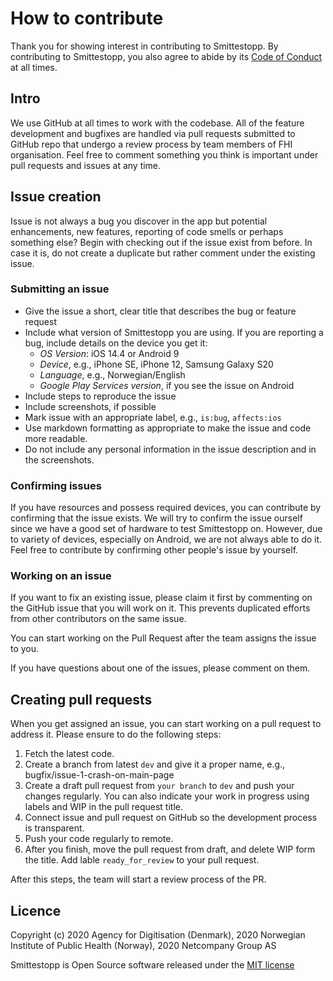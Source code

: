 # How to contribute
Thank you for showing interest in contributing to Smittestopp. By contributing to Smittestopp, you also agree to abide by its [Code of Conduct](CODE_OF_CONDUCT.md) at all times.

## Intro
We use GitHub at all times to work with the codebase. All of the feature development and bugfixes are handled via pull requests submitted to GitHub repo that undergo a review process by team members of FHI organisation. Feel free to comment something you think is important under pull requests and issues at any time.

## Issue creation
Issue is not always a bug you discover in the app but potential enhancements, new features, reporting of code smells or perhaps something else? Begin with checking out if the issue exist from before. In case it is, do not create a duplicate but rather comment under the existing issue.

### Submitting an issue
- Give the issue a short, clear title that describes the bug or feature request
- Include what version of Smittestopp you are using. If you are reporting a bug, include details on the device you get it:
  - _OS Version_: iOS 14.4 or Android 9
  - _Device_, e.g., iPhone SE, iPhone 12, Samsung Galaxy S20
  - _Language_, e.g., Norwegian/English
  - _Google Play Services version_, if you see the issue on Android
- Include steps to reproduce the issue
- Include screenshots, if possible
- Mark issue with an appropriate label, e.g., `is:bug`, `affects:ios`
- Use markdown formatting as appropriate to make the issue and code more readable.
- Do not include any personal information in the issue description and in the screenshots.

### Confirming issues
If you have resources and possess required devices, you can contribute by confirming that the issue exists. We will try to confirm the issue ourself since we have a good set of hardware to test Smittestopp on. However, due to variety of devices, especially on Android, we are not always able to do it. Feel free to contribute by confirming other people's issue by yourself.

### Working on an issue
If you want to fix an existing issue, please claim it first by commenting on the GitHub issue that you will work on it. This prevents duplicated efforts from other contributors on the same issue.

You can start working on the Pull Request after the team assigns the issue to you.

If you have questions about one of the issues, please comment on them.

## Creating pull requests
When you get assigned an issue, you can start working on a pull request to address it. Please ensure to do the following steps:
1. Fetch the latest code. 
2. Create a branch from latest `dev` and give it a proper name, e.g., bugfix/issue-1-crash-on-main-page
3. Create a draft pull request from `your branch` to `dev` and push your changes regularly. You can also indicate your work in progress using labels and WIP in the pull request title.
4. Connect issue and pull request on GitHub so the development process is transparent.
5. Push your code regularly to remote.
6. After you finish, move the pull request from draft, and delete WIP form the title. Add lable `ready_for_review` to your pull request.

After this steps, the team will start a review process of the PR.

## Licence
Copyright (c) 2020 Agency for Digitisation (Denmark), 2020 Norwegian Institute of Public Health (Norway), 2020 Netcompany Group AS

Smittestopp is Open Source software released under the [MIT license](LICENSE.md)
